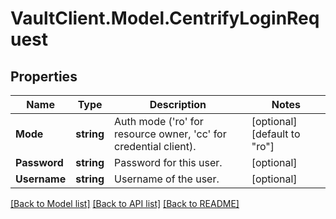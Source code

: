 # VaultClient.Model.CentrifyLoginRequest

## Properties

Name | Type | Description | Notes
------------ | ------------- | ------------- | -------------
**Mode** | **string** | Auth mode (&#39;ro&#39; for resource owner, &#39;cc&#39; for credential client). | [optional] [default to "ro"]
**Password** | **string** | Password for this user. | [optional] 
**Username** | **string** | Username of the user. | [optional] 

[[Back to Model list]](../README.md#documentation-for-models) [[Back to API list]](../README.md#documentation-for-api-endpoints) [[Back to README]](../README.md)

